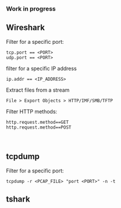 ### Work in progress

## Wireshark 
Filter for a specific port:
```
tcp.port == <PORT>
udp.port == <PORT>
```
filter for a specific IP address
```
ip.addr == <IP_ADDRESS>
```
Extract files from a stream
```
File > Export Objects > HTTP/IMF/SMB/TFTP
```
Filter HTTP methods:
```
http.request.method==GET
http.request.method==POST
```

<br />

## tcpdump
Filter for a specific port:
```
tcpdump -r <PCAP_FILE> "port <PORT>" -n -t
```

## tshark


